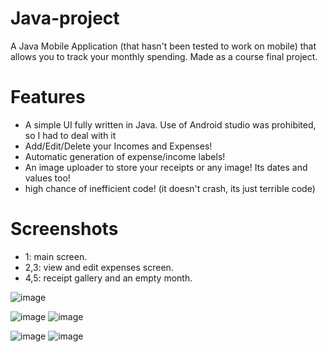 # Java-project
A Java Mobile Application (that hasn't been tested to work on mobile) that allows you to track your monthly spending.
Made as a course final project. 
# Features
- A simple UI fully written in Java. Use of Android studio was prohibited, so I had to deal with it
- Add/Edit/Delete your Incomes and Expenses!
- Automatic generation of expense/income labels!
- An image uploader to store your receipts or any image! Its dates and values too!
- high chance of inefficient code! (it doesn't crash, its just terrible code)
# Screenshots
- 1: main screen.
- 2,3: view and edit expenses screen.
- 4,5: receipt gallery and an empty month.

![image](https://github.com/Samplesoul/Java-project/assets/61692155/c97f10f8-ae50-442d-b832-b611aa483f31)


![image](https://github.com/Samplesoul/Java-project/assets/61692155/328195ed-7863-422d-8de1-f5ed973530f7)
![image](https://github.com/Samplesoul/Java-project/assets/61692155/c287b0b4-163a-40c9-8f2b-ae9a559b6e44)

![image](https://github.com/Samplesoul/Java-project/assets/61692155/cc9e2eb2-812d-4fa2-a7a6-7b905e3b7377)
![image](https://github.com/Samplesoul/Java-project/assets/61692155/058babb7-39f5-4ba8-821c-cc4cf1165c09)

